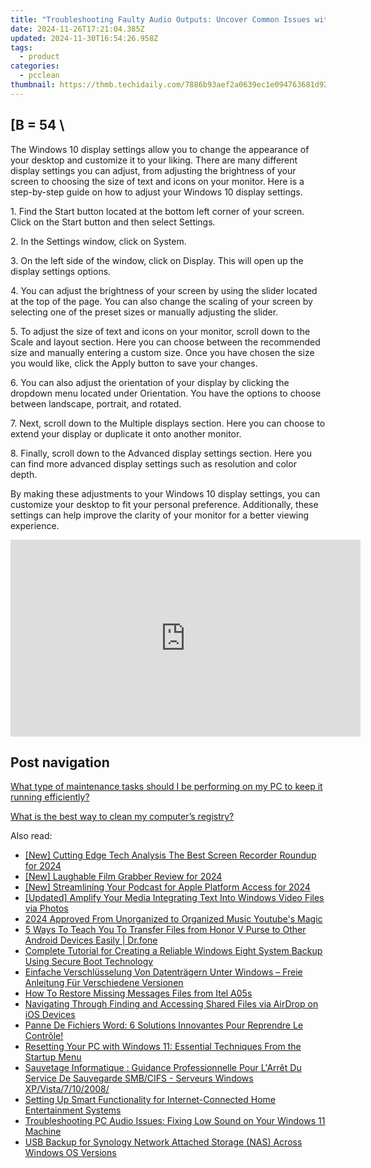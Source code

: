 ```yaml
---
title: "Troubleshooting Faulty Audio Outputs: Uncover Common Issues with Your Sound Card, Explained by YL Software"
date: 2024-11-26T17:21:04.385Z
updated: 2024-11-30T16:54:26.958Z
tags:
  - product
categories:
  - pcclean
thumbnail: https://thmb.techidaily.com/7886b93aef2a0639ec1e094763681d9231c505608c149e23de7fcb6df36e4813.JPG
---
```


## \[B = 54 \

The Windows 10 display settings allow you to change the appearance of your desktop and customize it to your liking. There are many different display settings you can adjust, from adjusting the brightness of your screen to choosing the size of text and icons on your monitor. Here is a step-by-step guide on how to adjust your Windows 10 display settings. 

1\. Find the Start button located at the bottom left corner of your screen. Click on the Start button and then select Settings.

2\. In the Settings window, click on System.

3\. On the left side of the window, click on Display. This will open up the display settings options. 

4\. You can adjust the brightness of your screen by using the slider located at the top of the page. You can also change the scaling of your screen by selecting one of the preset sizes or manually adjusting the slider.

5\. To adjust the size of text and icons on your monitor, scroll down to the Scale and layout section. Here you can choose between the recommended size and manually entering a custom size. Once you have chosen the size you would like, click the Apply button to save your changes.

6\. You can also adjust the orientation of your display by clicking the dropdown menu located under Orientation. You have the options to choose between landscape, portrait, and rotated.

7\. Next, scroll down to the Multiple displays section. Here you can choose to extend your display or duplicate it onto another monitor.

8\. Finally, scroll down to the Advanced display settings section. Here you can find more advanced display settings such as resolution and color depth. 

By making these adjustments to your Windows 10 display settings, you can customize your desktop to fit your personal preference. Additionally, these settings can help improve the clarity of your monitor for a better viewing experience.

<!-- affiliate ads begin -->
<iframe width="560" height="315" src="https://www.youtube.com/embed/JlX-G8rBs1w?si=iIhUoWAq5x3YK9rA" title="YouTube video player" frameborder="0" allow="accelerometer; autoplay; clipboard-write; encrypted-media; gyroscope; picture-in-picture; web-share" referrerpolicy="strict-origin-when-cross-origin" allowfullscreen></iframe>
<!-- affiliate ads end -->

## Post navigation

[What type of maintenance tasks should I be performing on my PC to keep it running efficiently?](https://tools.techidaily.com/pcclean/products/)

[What is the best way to clean my computer’s registry?](https://tools.techidaily.com/pcclean/products/)

<ins class="adsbygoogle"
     style="display:block"
     data-ad-format="autorelaxed"
     data-ad-client="ca-pub-7571918770474297"
     data-ad-slot="1223367746"></ins>

<ins class="adsbygoogle"
     style="display:block"
     data-ad-client="ca-pub-7571918770474297"
     data-ad-slot="8358498916"
     data-ad-format="auto"
     data-full-width-responsive="true"></ins>

<span class="atpl-alsoreadstyle">Also read:</span>
<div><ul>
<li><a href="https://screen-activity-recording.techidaily.com/new-cutting-edge-tech-analysis-the-best-screen-recorder-roundup-for-2024/"><u>[New] Cutting Edge Tech Analysis The Best Screen Recorder Roundup for 2024</u></a></li>
<li><a href="https://fox-direct.techidaily.com/new-laughable-film-grabber-review-for-2024/"><u>[New] Laughable Film Grabber Review for 2024</u></a></li>
<li><a href="https://fox-glue.techidaily.com/new-streamlining-your-podcast-for-apple-platform-access-for-2024/"><u>[New] Streamlining Your Podcast for Apple Platform Access for 2024</u></a></li>
<li><a href="https://extra-resources.techidaily.com/updated-amplify-your-media-integrating-text-into-windows-video-files-via-photos/"><u>[Updated] Amplify Your Media Integrating Text Into Windows Video Files via Photos</u></a></li>
<li><a href="https://youtube-tips.techidaily.com/approved-from-unorganized-to-organized-music-youtubes-magic/"><u>2024 Approved From Unorganized to Organized Music Youtube's Magic</u></a></li>
<li><a href="https://blog-min.techidaily.com/5-ways-to-teach-you-to-transfer-files-from-honor-v-purse-to-other-android-devices-easily-drfone-by-drfone-transfer-from-android-transfer-from-android/"><u>5 Ways To Teach You To Transfer Files from Honor V Purse to Other Android Devices Easily | Dr.fone</u></a></li>
<li><a href="https://win-exclusive.techidaily.com/complete-tutorial-for-creating-a-reliable-windows-eight-system-backup-using-secure-boot-technology/"><u>Complete Tutorial for Creating a Reliable Windows Eight System Backup Using Secure Boot Technology</u></a></li>
<li><a href="https://win-exclusive.techidaily.com/einfache-verschlusselung-von-datentragern-unter-windows-freie-anleitung-fur-verschiedene-versionen/"><u>Einfache Verschlüsselung Von Datenträgern Unter Windows – Freie Anleitung Für Verschiedene Versionen</u></a></li>
<li><a href="https://blog-min.techidaily.com/how-to-restore-missing-messages-files-from-itel-a05s-by-fonelab-android-recover-messages/"><u>How To Restore Missing Messages Files from Itel A05s</u></a></li>
<li><a href="https://win-exclusive.techidaily.com/navigating-through-finding-and-accessing-shared-files-via-airdrop-on-ios-devices/"><u>Navigating Through Finding and Accessing Shared Files via AirDrop on iOS Devices</u></a></li>
<li><a href="https://win-exclusive.techidaily.com/panne-de-fichiers-word-6-solutions-innovantes-pour-reprendre-le-controle/"><u>Panne De Fichiers Word: 6 Solutions Innovantes Pour Reprendre Le Contrôle!</u></a></li>
<li><a href="https://win-exclusive.techidaily.com/resetting-your-pc-with-windows-11-essential-techniques-from-the-startup-menu/"><u>Resetting Your PC with Windows 11: Essential Techniques From the Startup Menu</u></a></li>
<li><a href="https://win-exclusive.techidaily.com/sauvetage-informatique-guidance-professionnelle-pour-larret-du-service-de-sauvegarde-smbcifs-serveurs-windows-xpvista7102008/"><u>Sauvetage Informatique : Guidance Professionnelle Pour L'Arrêt Du Service De Sauvegarde SMB/CIFS - Serveurs Windows XP/Vista/7/10/2008/</u></a></li>
<li><a href="https://techtrends.techidaily.com/setting-up-smart-functionality-for-internet-connected-home-entertainment-systems/"><u>Setting Up Smart Functionality for Internet-Connected Home Entertainment Systems</u></a></li>
<li><a href="https://sound-issues.techidaily.com/troubleshooting-pc-audio-issues-fixing-low-sound-on-your-windows-11-machine/"><u>Troubleshooting PC Audio Issues: Fixing Low Sound on Your Windows 11 Machine</u></a></li>
<li><a href="https://win-exclusive.techidaily.com/usb-backup-for-synology-network-attached-storage-nas-across-windows-os-versions/"><u>USB Backup for Synology Network Attached Storage (NAS) Across Windows OS Versions</u></a></li>
</ul></div>

